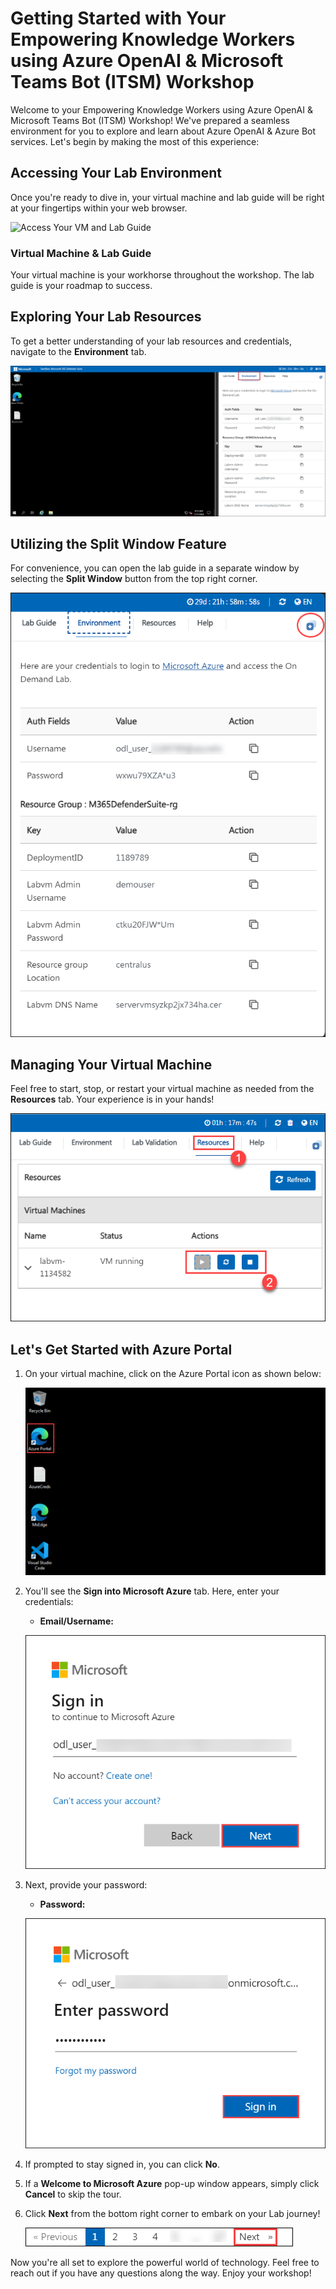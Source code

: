 # Getting Started with Your Empowering Knowledge Workers using Azure OpenAI & Microsoft Teams Bot (ITSM) Workshop

Welcome to your Empowering Knowledge Workers using Azure OpenAI & Microsoft Teams Bot (ITSM) Workshop! We've prepared a seamless environment for you to explore and learn about Azure OpenAI & Azure Bot services. Let's begin by making the most of this experience:

## Accessing Your Lab Environment

Once you're ready to dive in, your virtual machine and lab guide will be right at your fingertips within your web browser.
 
![Access Your VM and Lab Guide](Images/getting.png)

### Virtual Machine & Lab Guide
 
Your virtual machine is your workhorse throughout the workshop. The lab guide is your roadmap to success.
 
## Exploring Your Lab Resources
 
To get a better understanding of your lab resources and credentials, navigate to the **Environment** tab.
 
![Explore Lab Resources](Images/env.png)
 
## Utilizing the Split Window Feature
 
For convenience, you can open the lab guide in a separate window by selecting the **Split Window** button from the top right corner.
 
![Use the Split Window Feature](Images/spl.png)
 
## Managing Your Virtual Machine
 
Feel free to start, stop, or restart your virtual machine as needed from the **Resources** tab. Your experience is in your hands!
 
![Manage Your Virtual Machine](Images/resourses.png)
 

## Let's Get Started with Azure Portal
 
1. On your virtual machine, click on the Azure Portal icon as shown below:
 
    ![Launch Azure Portal](Images/portal1.png)
 
2. You'll see the **Sign into Microsoft Azure** tab. Here, enter your credentials:
 
   - **Email/Username:** <inject key="AzureAdUserEmail"></inject>
 
    ![Enter Your Username](Images/login1.png)
 
3. Next, provide your password:
 
   - **Password:** <inject key="AzureAdUserPassword"></inject>
 
   ![Enter Your Password](Images/login2.png)
 
4. If prompted to stay signed in, you can click **No**.
 
5. If a **Welcome to Microsoft Azure** pop-up window appears, simply click **Cancel** to skip the tour.
 
6. Click **Next** from the bottom right corner to embark on your Lab journey!
 
     ![Start Your Azure Journey](Images/next.png)
 
Now you're all set to explore the powerful world of technology. Feel free to reach out if you have any questions along the way. Enjoy your workshop!
